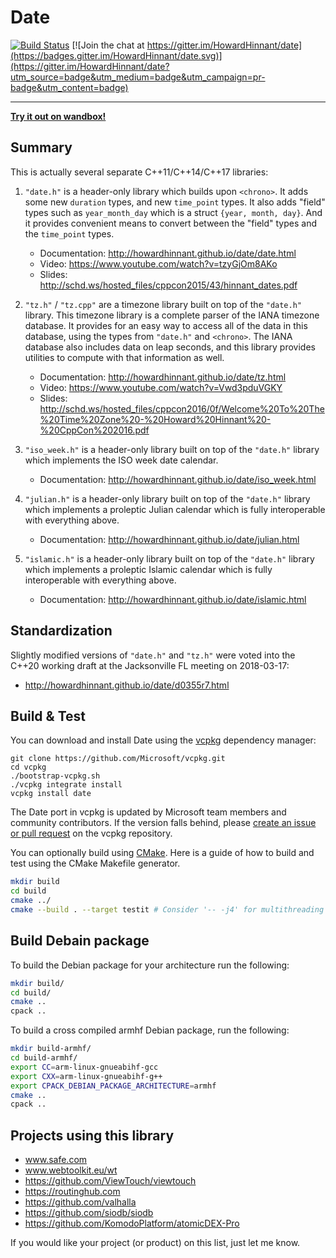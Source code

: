# Date

[![Build Status](https://travis-ci.org/HowardHinnant/date.svg?branch=master)](https://travis-ci.org/HowardHinnant/date)
[![Join the chat at https://gitter.im/HowardHinnant/date](https://badges.gitter.im/HowardHinnant/date.svg)](https://gitter.im/HowardHinnant/date?utm_source=badge&utm_medium=badge&utm_campaign=pr-badge&utm_content=badge)

---

**[Try it out on wandbox!](https://wandbox.org/permlink/L8MwjzSSC3fXXrMd)**

## Summary

This is actually several separate C++11/C++14/C++17 libraries:

1. `"date.h"` is a header-only library which builds upon `<chrono>`.  It adds some new `duration` types, and new `time_point` types.  It also adds "field" types such as `year_month_day` which is a struct `{year, month, day}`.  And it provides convenient means to convert between the "field" types and the `time_point` types.

    * Documentation: http://howardhinnant.github.io/date/date.html
    * Video: https://www.youtube.com/watch?v=tzyGjOm8AKo
    * Slides: http://schd.ws/hosted_files/cppcon2015/43/hinnant_dates.pdf

1. `"tz.h"` / `"tz.cpp"`  are a timezone library built on top of the `"date.h"` library.  This timezone library is a complete parser of the IANA timezone database.  It provides for an easy way to access all of the data in this database, using the types from `"date.h"` and `<chrono>`.  The IANA database also includes data on leap seconds, and this library provides utilities to compute with that information as well.

    * Documentation: http://howardhinnant.github.io/date/tz.html
    * Video: https://www.youtube.com/watch?v=Vwd3pduVGKY
    * Slides: http://schd.ws/hosted_files/cppcon2016/0f/Welcome%20To%20The%20Time%20Zone%20-%20Howard%20Hinnant%20-%20CppCon%202016.pdf

1. `"iso_week.h"` is a header-only library built on top of the `"date.h"` library which implements the ISO week date calendar.

    * Documentation: http://howardhinnant.github.io/date/iso_week.html

1. `"julian.h"` is a header-only library built on top of the `"date.h"` library which implements a proleptic Julian calendar which is fully interoperable with everything above.

    * Documentation: http://howardhinnant.github.io/date/julian.html

1. `"islamic.h"` is a header-only library built on top of the `"date.h"` library which implements a proleptic Islamic calendar which is fully interoperable with everything above.

    * Documentation: http://howardhinnant.github.io/date/islamic.html

## Standardization

Slightly modified versions of `"date.h"` and `"tz.h"` were voted into the C++20 working draft at the Jacksonville FL meeting on 2018-03-17:

* http://howardhinnant.github.io/date/d0355r7.html

## Build & Test

You can download and install Date using the [vcpkg](https://github.com/Microsoft/vcpkg) dependency manager:

    git clone https://github.com/Microsoft/vcpkg.git
    cd vcpkg
    ./bootstrap-vcpkg.sh
    ./vcpkg integrate install
    vcpkg install date

The Date port in vcpkg is updated by Microsoft team members and community contributors. If the version falls behind, please [create an issue or pull request](https://github.com/Microsoft/vcpkg) on the vcpkg repository.

You can optionally build using [CMake](https://cmake.org/). Here is a guide of how to build and test using the CMake Makefile generator.

```bash
mkdir build
cd build
cmake ../
cmake --build . --target testit # Consider '-- -j4' for multithreading
```

## Build Debain package

To build the Debian package for your architecture run the following:

```bash
mkdir build/
cd build/
cmake ..
cpack ..
```

To build a cross compiled armhf Debian package, run the following:

```bash
mkdir build-armhf/
cd build-armhf/
export CC=arm-linux-gnueabihf-gcc
export CXX=arm-linux-gnueabihf-g++
export CPACK_DEBIAN_PACKAGE_ARCHITECTURE=armhf
cmake ..
cpack ..
```

## Projects using this library

* www.safe.com
* www.webtoolkit.eu/wt
* https://github.com/ViewTouch/viewtouch
* https://routinghub.com
* https://github.com/valhalla
* https://github.com/siodb/siodb
* https://github.com/KomodoPlatform/atomicDEX-Pro

If you would like your project (or product) on this list, just let me know.

